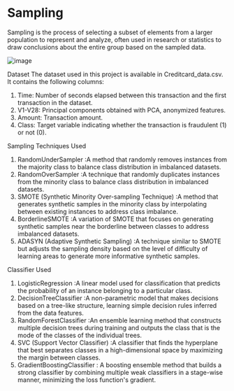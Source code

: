 # Sampling
Sampling is the process of selecting a subset of elements from a larger population to represent and analyze, often used in research or statistics to draw conclusions about the entire group based on the sampled data.

![image](https://github.com/nitleenk/Sampling/assets/127779292/52776dd3-4874-4224-a50e-4e0d563468f4)

Dataset
The dataset used in this project is available in Creditcard_data.csv. It contains the following columns:

1. Time: Number of seconds elapsed between this transaction and the first transaction in the dataset.
2. V1-V28: Principal components obtained with PCA, anonymized features.
3. Amount: Transaction amount.
4. Class: Target variable indicating whether the transaction is fraudulent (1) or not (0).

Sampling Techniques Used
1. RandomUnderSampler :A method that randomly removes instances from the majority class to balance class distribution in imbalanced datasets.
2. RandomOverSampler :A technique that randomly duplicates instances from the minority class to balance class distribution in imbalanced datasets.
3. SMOTE (Synthetic Minority Over-sampling Technique) :A method that generates synthetic samples in the minority class by interpolating between existing instances to address class imbalance.
4. BorderlineSMOTE :A variation of SMOTE that focuses on generating synthetic samples near the borderline between classes to address imbalanced datasets.
5. ADASYN (Adaptive Synthetic Sampling) :A technique similar to SMOTE but adjusts the sampling density based on the level of difficulty of learning areas to generate more informative synthetic samples.

Classifier Used
1. LogisticRegression :A linear model used for classification that predicts the probability of an instance belonging to a particular class.
2. DecisionTreeClassifier :A non-parametric model that makes decisions based on a tree-like structure, learning simple decision rules inferred from the data features.
3. RandomForestClassifier :An ensemble learning method that constructs multiple decision trees during training and outputs the class that is the mode of the classes of the individual trees.
4. SVC (Support Vector Classifier) :A classifier that finds the hyperplane that best separates classes in a high-dimensional space by maximizing the margin between classes.
5. GradientBoostingClassifier : A boosting ensemble method that builds a strong classifier by combining multiple weak classifiers in a stage-wise manner, minimizing the loss function's gradient.
